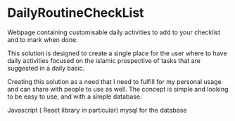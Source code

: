 # DailyRoutineCheckList
Webpage containing customisable daily activities to add to your checklist and to mark when done.

This solution is designed to create a single place for the user where to have daily activities focused on the islamic prospective of tasks that are suggested in a daily basic.

Creating this solution as a need that I need to fulfill for my personal usage and can share with people to use as well.
The concept is simple and looking to be easy to use, and with a simple database. 

Javascript ( React library in particular)
mysql for the database
